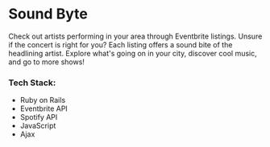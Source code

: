 # Sound Byte

Check out artists performing in your area through Eventbrite listings. Unsure if the concert is right for you? Each listing offers a sound bite of the headlining artist. Explore what's going on in your city, discover cool music, and go to more shows!


### Tech Stack:
* Ruby on Rails
* Eventbrite API
* Spotify API
* JavaScript
* Ajax
